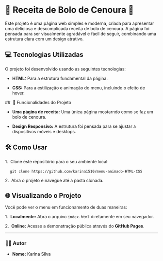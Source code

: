 # 🥕 Receita de Bolo de Cenoura 🥕
Este projeto é uma página web simples e moderna, criada para apresentar uma deliciosa e descomplicada receita de bolo de cenoura. A página foi pensada para ser visualmente agradável e fácil de seguir, combinando uma estrutura clara com um design atrativo.

## 💻 Tecnologias Utilizadas
O projeto foi desenvolvido usando as seguintes tecnologias:

* **HTML:** Para a estrutura fundamental da página.

* **CSS:** Para a estilização e animação do menu, incluindo o efeito de hover.

##  🚀 Funcionalidades do Projeto

* **Uma página de receita:** Uma única página mostarndo como se faz um bolo de cenoura.

* **Design Responsivo:** A estrutura foi pensada para se ajustar a dispositivos móveis e desktops.
## 🛠️ Como Usar


1.  Clone este repositório para o seu ambiente local:

    `git clone https://github.com/karina1510/menu-animado-HTML-CSS`

2.  Abra o projeto e navegue até a pasta clonada.

## 🌐 Visualizando o Projeto

Você pode ver o menu em funcionamento de duas maneiras:


1.  **Localmente:** Abra o arquivo `index.html` diretamente em seu navegador.

2.  **Online:** Acesse a demonstração pública através do **GitHub Pages**.

---

### 🧑‍💻 **Autor**

* **Nome:** Karina Silva

